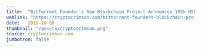 ```yaml
---
title:  "BitTorrent Founder’s New Blockchain Project Announces 100k USD Prize Competition"
weblink: "https://cryptocrimson.com/bittorrent-founders-blockchain-project-announces-competition/"
date:   2018-10-08
thumbnail: "/assets/cryptocrimson.png"
source: cryptocrimson.com
jumbotron: false
---
```

